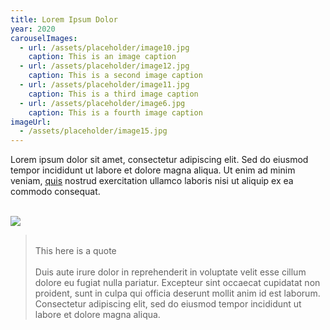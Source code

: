 ```yaml
---
title: Lorem Ipsum Dolor
year: 2020
carouselImages:
  - url: /assets/placeholder/image10.jpg
    caption: This is an image caption
  - url: /assets/placeholder/image12.jpg
    caption: This is a second image caption
  - url: /assets/placeholder/image11.jpg
    caption: This is a third image caption
  - url: /assets/placeholder/image6.jpg
    caption: This is a fourth image caption
imageUrl:
  - /assets/placeholder/image15.jpg
---
```

<p>Lorem ipsum dolor sit amet, consectetur adipiscing elit. Sed do eiusmod tempor incididunt ut labore et dolore magna aliqua. Ut enim ad minim veniam, <a href="https://google.com"><u>quis</u></a> nostrud exercitation ullamco laboris nisi ut aliquip ex ea commodo consequat. <br><br></p><p><img src="/assets/placeholder/image3.jpg"></p><p></p><blockquote><p><br>This here is a quote<br><br>Duis aute irure dolor in reprehenderit in voluptate velit esse cillum dolore eu fugiat nulla pariatur. Excepteur sint occaecat cupidatat non proident, sunt in culpa qui officia deserunt mollit anim id est laborum. Consectetur adipiscing elit, sed do eiusmod tempor incididunt ut labore et dolore magna aliqua.<br></p></blockquote>